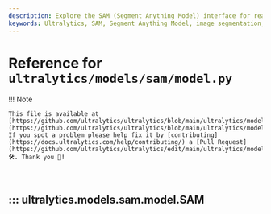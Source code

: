 ```yaml
---
description: Explore the SAM (Segment Anything Model) interface for real-time image segmentation. Learn about promptable segmentation and zero-shot capabilities.
keywords: Ultralytics, SAM, Segment Anything Model, image segmentation, real-time segmentation, zero-shot performance, promptable segmentation, SA-1B dataset
---
```


# Reference for `ultralytics/models/sam/model.py`

!!! Note

    This file is available at [https://github.com/ultralytics/ultralytics/blob/main/ultralytics/models/sam/model.py](https://github.com/ultralytics/ultralytics/blob/main/ultralytics/models/sam/model.py). If you spot a problem please help fix it by [contributing](https://docs.ultralytics.com/help/contributing/) a [Pull Request](https://github.com/ultralytics/ultralytics/edit/main/ultralytics/models/sam/model.py) 🛠️. Thank you 🙏!

<br>

## ::: ultralytics.models.sam.model.SAM

<br><br>
